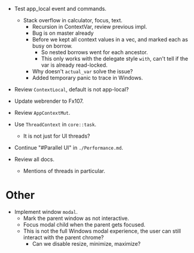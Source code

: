 * Test app_local event and commands.
    - Stack overflow in calculator, focus, text.
        - Recursion in ContextVar, review previous impl.
        - Bug is on master already
        - Before we kept all context values in a vec, and marked each as busy on borrow.
            - So nested borrows went for each ancestor.
            - This only works with the delegate style `with`, can't tell if the var is already read-locked.
        - Why doesn't `actual_var` solve the issue?
        - Added temporary panic to trace in Windows.

* Review `ContextLocal`, default is not app-local?

* Update webrender to Fx107.

* Review `AppContextMut`.
* Use `ThreadContext` in `core::task`.
    - It is not just for UI threads?
* Continue "#Parallel UI" in `./Performance.md`.
* Review all docs.
    - Mentions of threads in particular.

# Other

* Implement window `modal`.
    - Mark the parent window as not interactive.
    - Focus modal child when the parent gets focused.
    - This is not the full Windows modal experience, the user can still interact with the parent chrome?
        - Can we disable resize, minimize, maximize?